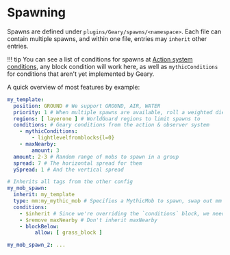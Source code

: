 # Spawning

Spawns are defined under `plugins/Geary/spawns/<namespace>`. Each file can contain multiple spawns, and within one file, entries may `inherit` other entries.

!!! tip
    You can see a list of conditions for spawns at [Action system conditions](../../actions/conditions/index.md), any block condition will work here, as well as `mythicConditions` for conditions that aren't yet implemented by Geary.

A quick overview of most features by example:

```yaml
my_template:
  position: GROUND # We support GROUND, AIR, WATER
  priority: 1 # When multiple spawns are available, roll a weighted die with this value
  regions: [ layerone ] # WorldGuard regions to limit spawns to
  conditions: # Geary conditions from the action & observer system
    - mythicConditions:
        - lightlevelfromblocks{l=0}
    - maxNearby:
        amount: 3
  amount: 2-3 # Random range of mobs to spawn in a group
  spread: 7 # The horizontal spread for them
  ySpread: 1 # And the vertical spread

# Inherits all tags from the other config
my_mob_spawn:
  inherit: my_template
  type: mm:my_mythic_mob # Specifies a MythicMob to spawn, swap out mm for a namespace for Geary mobs
  conditions:
    - $inherit # Since we're overriding the `conditions` block, we need to manually specify we want to merge the lists
    - $remove maxNearby # Don't inherit maxNearby
    - blockBelow:
         allow: [ grass_block ]

my_mob_spawn_2: ...
```
